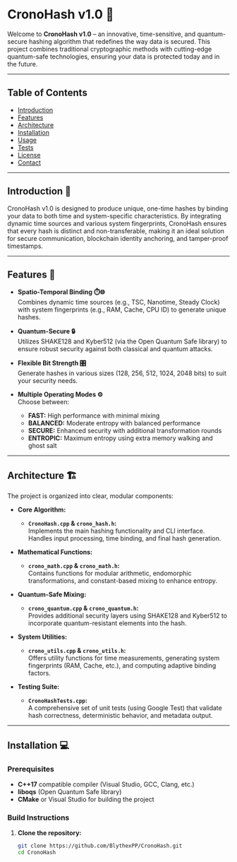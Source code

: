 # CronoHash v1.0 🔐

Welcome to **CronoHash v1.0** – an innovative, time-sensitive, and quantum-secure hashing algorithm that redefines the way data is secured. This project combines traditional cryptographic methods with cutting-edge quantum-safe technologies, ensuring your data is protected today and in the future.

---

## Table of Contents
- [Introduction](#introduction)
- [Features](#features)
- [Architecture](#architecture)
- [Installation](#installation)
- [Usage](#usage)
- [Tests](#tests)
- [License](#license)
- [Contact](#contact)

---

## Introduction 🚀

CronoHash v1.0 is designed to produce unique, one-time hashes by binding your data to both time and system-specific characteristics. By integrating dynamic time sources and various system fingerprints, CronoHash ensures that every hash is distinct and non-transferable, making it an ideal solution for secure communication, blockchain identity anchoring, and tamper-proof timestamps.

---

## Features 🌟

- **Spatio-Temporal Binding ⏱️🌐**  
  Combines dynamic time sources (e.g., TSC, Nanotime, Steady Clock) with system fingerprints (e.g., RAM, Cache, CPU ID) to generate unique hashes.

- **Quantum-Secure 🔒**  
  Utilizes SHAKE128 and Kyber512 (via the Open Quantum Safe library) to ensure robust security against both classical and quantum attacks.

- **Flexible Bit Strength 🎛️**  
  Generate hashes in various sizes (128, 256, 512, 1024, 2048 bits) to suit your security needs.

- **Multiple Operating Modes ⚙️**  
  Choose between:
  - **FAST:** High performance with minimal mixing
  - **BALANCED:** Moderate entropy with balanced performance
  - **SECURE:** Enhanced security with additional transformation rounds
  - **ENTROPIC:** Maximum entropy using extra memory walking and ghost salt

---

## Architecture 🏗️

The project is organized into clear, modular components:

- **Core Algorithm:**  
  - **`CronoHash.cpp` & `crono_hash.h`:**  
    Implements the main hashing functionality and CLI interface. Handles input processing, time binding, and final hash generation.

- **Mathematical Functions:**  
  - **`crono_math.cpp` & `crono_math.h`:**  
    Contains functions for modular arithmetic, endomorphic transformations, and constant-based mixing to enhance entropy.

- **Quantum-Safe Mixing:**  
  - **`crono_quantum.cpp` & `crono_quantum.h`:**  
    Provides additional security layers using SHAKE128 and Kyber512 to incorporate quantum-resistant elements into the hash.

- **System Utilities:**  
  - **`crono_utils.cpp` & `crono_utils.h`:**  
    Offers utility functions for time measurements, generating system fingerprints (RAM, Cache, etc.), and computing adaptive binding factors.

- **Testing Suite:**  
  - **`CronoHashTests.cpp`:**  
    A comprehensive set of unit tests (using Google Test) that validate hash correctness, deterministic behavior, and metadata output.

---

## Installation 💻

### Prerequisites
- **C++17** compatible compiler (Visual Studio, GCC, Clang, etc.)
- **liboqs** (Open Quantum Safe library)
- **CMake** or Visual Studio for building the project

### Build Instructions

1. **Clone the repository:**
   ```bash
   git clone https://github.com/BlythexPP/CronoHash.git
   cd CronoHash

